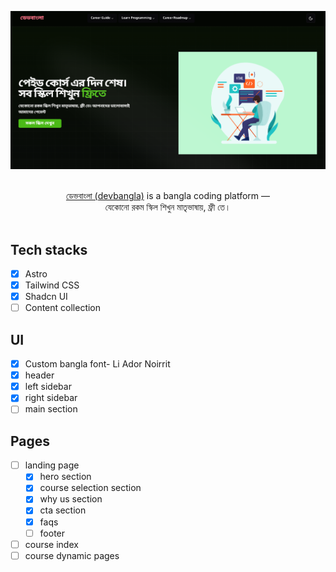 ![Banglacoding platform](./src/assets/img/herodark.png 'Devbangla - learn coding in bangla')

<p align="center">
  <br/>
  <a href="#">ডেভবাংলা (devbangla)</a> is a bangla coding platform &mdash; <br/>
  যেকোনো রকম স্কিল শিখুন মাতৃভাষায়, ফ্রী তে।
  <br/>
  <br/>
</p>

## Tech stacks

- [x] Astro
- [x] Tailwind CSS
- [x] Shadcn UI
- [ ] Content collection

## UI

- [x] Custom bangla font- Li Ador Noirrit
- [x] header
- [x] left sidebar
- [x] right sidebar
- [ ] main section

## Pages

- [ ] landing page
  - [x] hero section
  - [x] course selection section
  - [x] why us section
  - [x] cta section
  - [x] faqs
  - [ ] footer
- [ ] course index
- [ ] course dynamic pages

